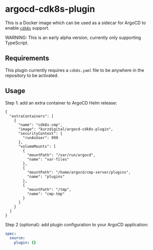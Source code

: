 # argocd-cdk8s-plugin

This is a Docker image which can be used as a sidecar for ArgoCD to enable [`cdk8s`](https://cdk8s.io/) support.

WARNING: This is an early alpha version, currently only supporting TypeScript.

## Requirements

This plugin currently requires a `cdk8s.yaml` file to be anywhere in the repository to be activated.

## Usage

Step 1: add an extra container to ArgoCD Helm release:

```jsonnet
{
  "extraContainers": [
    {
      "name": "cdk8s-cmp",
      "image": "kurzdigital/argocd-cdk8s-plugin",
      "securityContext": {
        "runAsUser": 999
      },
      "volumeMounts": [
        {
          "mountPath": "/var/run/argocd",
          "name": "var-files"
        },
        {
          "mountPath": "/home/argocd/cmp-server/plugins",
          "name": "plugins"
        },
        {
          "mountPath": "/tmp",
          "name": "cmp-tmp"
        }
      ]
    }
  ]
}
```

Step 2 (optional): add plugin configuration to your ArgoCD application:

```yaml
spec:
  source:
    plugin: {}
```
